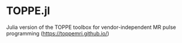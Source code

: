 # TOPPE.jl
Julia version of the TOPPE toolbox for vendor-independent MR pulse programming (https://toppemri.github.io/)
